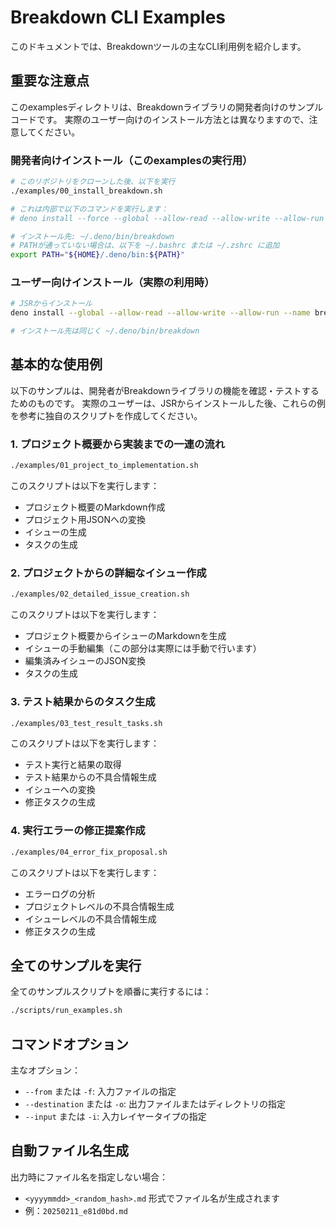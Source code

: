 # Breakdown CLI Examples

このドキュメントでは、Breakdownツールの主なCLI利用例を紹介します。

## 重要な注意点

このexamplesディレクトリは、Breakdownライブラリの開発者向けのサンプルコードです。
実際のユーザー向けのインストール方法とは異なりますので、注意してください。

### 開発者向けインストール（このexamplesの実行用）
```bash
# このリポジトリをクローンした後、以下を実行
./examples/00_install_breakdown.sh

# これは内部で以下のコマンドを実行します：
# deno install --force --global --allow-read --allow-write --allow-run --name breakdown cli/breakdown.ts

# インストール先: ~/.deno/bin/breakdown
# PATHが通っていない場合は、以下を ~/.bashrc または ~/.zshrc に追加
export PATH="${HOME}/.deno/bin:${PATH}"
```

### ユーザー向けインストール（実際の利用時）
```bash
# JSRからインストール
deno install --global --allow-read --allow-write --allow-run --name breakdown jsr:@tettuan/breakdown

# インストール先は同じく ~/.deno/bin/breakdown
```

## 基本的な使用例

以下のサンプルは、開発者がBreakdownライブラリの機能を確認・テストするためのものです。
実際のユーザーは、JSRからインストールした後、これらの例を参考に独自のスクリプトを作成してください。

### 1. プロジェクト概要から実装までの一連の流れ

```bash
./examples/01_project_to_implementation.sh
```

このスクリプトは以下を実行します：
- プロジェクト概要のMarkdown作成
- プロジェクト用JSONへの変換
- イシューの生成
- タスクの生成

### 2. プロジェクトからの詳細なイシュー作成

```bash
./examples/02_detailed_issue_creation.sh
```

このスクリプトは以下を実行します：
- プロジェクト概要からイシューのMarkdownを生成
- イシューの手動編集（この部分は実際には手動で行います）
- 編集済みイシューのJSON変換
- タスクの生成

### 3. テスト結果からのタスク生成

```bash
./examples/03_test_result_tasks.sh
```

このスクリプトは以下を実行します：
- テスト実行と結果の取得
- テスト結果からの不具合情報生成
- イシューへの変換
- 修正タスクの生成

### 4. 実行エラーの修正提案作成

```bash
./examples/04_error_fix_proposal.sh
```

このスクリプトは以下を実行します：
- エラーログの分析
- プロジェクトレベルの不具合情報生成
- イシューレベルの不具合情報生成
- 修正タスクの生成

## 全てのサンプルを実行

全てのサンプルスクリプトを順番に実行するには：

```bash
./scripts/run_examples.sh
```

## コマンドオプション

主なオプション：
- `--from` または `-f`: 入力ファイルの指定
- `--destination` または `-o`: 出力ファイルまたはディレクトリの指定
- `--input` または `-i`: 入力レイヤータイプの指定

## 自動ファイル名生成

出力時にファイル名を指定しない場合：
- `<yyyymmdd>_<random_hash>.md` 形式でファイル名が生成されます
- 例：`20250211_e81d0bd.md` 